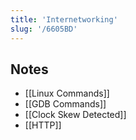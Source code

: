 ```yaml
---
title: 'Internetworking'
slug: '/6605BD'
---
```


## Notes

- [[Linux Commands]]
- [[GDB Commands]]
- [[Clock Skew Detected]]
- [[HTTP]]
